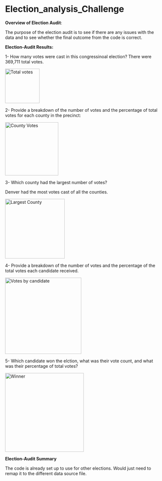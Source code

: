 # Election_analysis_Challenge

**Overview of Election Audit**:
    
   The purpose of the election audit is to see if there are any issues with the data and to see whether the final outcome from the code is correct. 
  
 **Election-Audit Results:**
 
  1- How many votes were cast in this congressinoal election?
    There were 369,711 total votes.
  
  <img width="112" alt="Total votes" src="https://user-images.githubusercontent.com/90280238/135770903-5b8aad09-8fb8-4a06-9c14-d092d00e69d6.PNG">
  
  2- Provide a breakdown of the number of votes and the percentage of total votes for each county in the precinct:
    
<img width="173" alt="County Votes" src="https://user-images.githubusercontent.com/90280238/135770976-f4be0481-2858-41b1-949c-d6e4e90a1125.PNG">

3- Which county had the largest number of votes?

Denver had the most votes cast of all the counties. 

<img width="194" alt="Largest County" src="https://user-images.githubusercontent.com/90280238/135771043-fcbb421d-f899-41e0-be48-f2d0995cc515.PNG">

4- Provide a breakdown of the number of votes and the percentage of the total votes each candidate received. 

<img width="248" alt="Votes by candidate" src="https://user-images.githubusercontent.com/90280238/135771097-9bec27e2-3f46-49c4-a262-011cd3f5a23c.PNG">

5- Which candidate won the elction, what was their vote count, and what was their percentage of total votes?

<img width="256" alt="Winner" src="https://user-images.githubusercontent.com/90280238/135771127-fa5f5514-9f32-48a1-a355-90dabaf72589.PNG">


**Election-Audit Summary**

The code is already set up to use for other elections. Would just need to remap it to the different data source file. 



